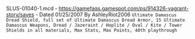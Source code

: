 SLUS-01040-1.mcd - https://gamefaqs.gamespot.com/ps/914326-vagrant-story/saves - Dated 01/25/2007 By AshleyRiot2006 `Ultimate Damascus Dread Shield, full set of Ultimate Damascus Dread Armor, 15 Ultimate Damascus Weapons, Dread / Jazeraint / Hoplite / Oval / Kite / Tower Shields in all materials, Max Stats, Max Points, 40th playthrough`